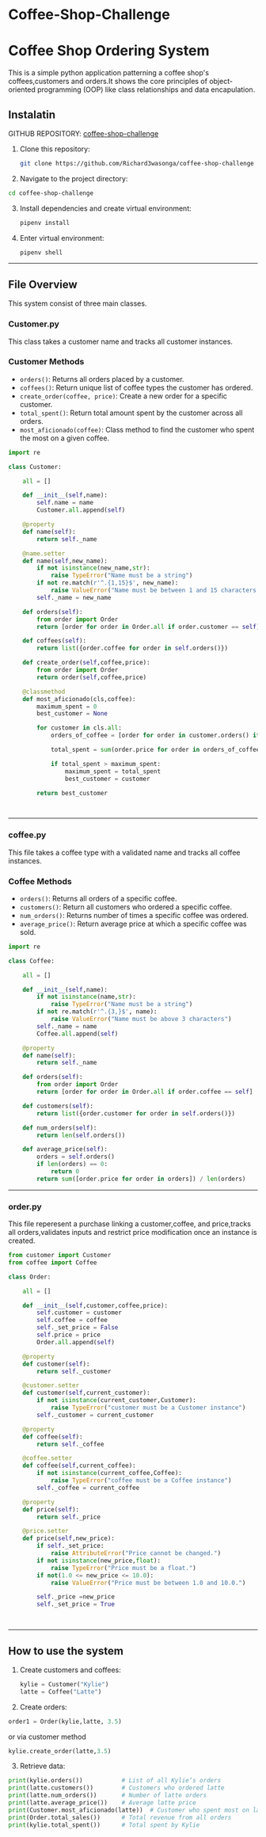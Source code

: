 # Coffee-Shop-Challenge

# **Coffee Shop Ordering System**

This is a simple python application patterning a coffee shop's coffees,customers and orders.It shows the core principles of object-oriented programming (OOP) like class relationships and data encapulation.

## **Instalatin**

GITHUB REPOSITORY: [coffee-shop-challenge](https://github.com/Richard3wasonga/coffee-shop-challenge)

1. Clone this repository:
   ```bash
   git clone https://github.com/Richard3wasonga/coffee-shop-challenge 
   ```

2. Navigate to the project directory:
  ```bash
  cd coffee-shop-challenge
  ```

3. Install dependencies and create virtual environment:
   ```bash
   pipenv install
   ```

4. Enter virtual environment:
   ```bash
   pipenv shell
   ```

---

## **File Overview**

This system consist of three main classes.

### **Customer.py**

This class takes a customer name and tracks all customer instances.

### **Customer Methods**

- `orders()`: Returns all orders placed by a customer.
- `coffees()`: Return unique list of coffee types the customer has ordered.
- `create_order(coffee, price)`: Create a new order for a specific customer.
- `total_spent()`: Return total amount spent by the customer across all orders.
- `most_aficionado(coffee)`: Class method to find the customer who spent the most on a given coffee.

```python
import re

class Customer:

    all = []

    def __init__(self,name):
        self.name = name
        Customer.all.append(self)

    @property
    def name(self):
        return self._name

    @name.setter
    def name(self,new_name):
        if not isinstance(new_name,str):
            raise TypeError("Name must be a string")
        if not re.match(r'^.{1,15}$', new_name):
            raise ValueError("Name must be between 1 and 15 characters.")
        self._name = new_name

    def orders(self):
        from order import Order
        return [order for order in Order.all if order.customer == self]

    def coffees(self):
        return list({order.coffee for order in self.orders()})

    def create_order(self,coffee,price):
        from order import Order
        return order(self,coffee,price)

    @classmethod
    def most_aficionado(cls,coffee):
        maximum_spent = 0
        best_customer = None

        for customer in cls.all:
            orders_of_coffee = [order for order in customer.orders() if order.coffee == coffee]

            total_spent = sum(order.price for order in orders_of_coffee)

            if total_spent > maximum_spent:
                maximum_spent = total_spent
                best_customer = customer

        return best_customer

 
 ```

 ---

### **coffee.py**

This file takes a coffee type with a validated name and tracks all coffee instances.

### **Coffee Methods**

- `orders()`: Returns all orders of a specific coffee.
- `customers()`: Return all customers who ordered a specific coffee.
- `num_orders()`: Returns number of times a specific coffee was ordered.
- `average_price()`: Return average price at which a specific coffee was sold.

```python
import re

class Coffee:

    all = []

    def __init__(self,name):
        if not isinstance(name,str):
            raise TypeError("Name must be a string")
        if not re.match(r'^.{3,}$', name):
            raise ValueError("Name must be above 3 characters")
        self._name = name
        Coffee.all.append(self)

    @property
    def name(self):
        return self._name

    def orders(self):
        from order import Order
        return [order for order in Order.all if order.coffee == self] 

    def customers(self):
        return list({order.customer for order in self.orders()})

    def num_orders(self):
        return len(self.orders())

    def average_price(self):
        orders = self.orders()
        if len(orders) == 0:
            return 0
        return sum([order.price for order in orders]) / len(orders)


```
---

### **order.py**

This file reperesent a purchase linking a customer,coffee, and price,tracks all orders,validates inputs and restrict price modification once an instance is created.

```python
from customer import Customer
from coffee import Coffee

class Order:

    all = []

    def __init__(self,customer,coffee,price):
        self.customer = customer
        self.coffee = coffee
        self._set_price = False
        self.price = price
        Order.all.append(self)

    @property
    def customer(self):
        return self._customer

    @customer.setter
    def customer(self,current_customer):
        if not isinstance(current_customer,Customer):
            raise TypeError("customer must be a Customer instance")
        self._customer = current_customer

    @property
    def coffee(self):
        return self._coffee

    @coffee.setter
    def coffee(self,current_coffee):
        if not isinstance(current_coffee,Coffee):
            raise TypeError("coffee must be a Coffee instance")
        self._coffee = current_coffee

    @property
    def price(self):
        return self._price

    @price.setter
    def price(self,new_price):
        if self._set_price:
            raise AttributeError("Price cannot be changed.")
        if not isinstance(new_price,float):
            raise TypeError("Price must be a float.")
        if not(1.0 <= new_price <= 10.0):
            raise ValueError("Price must be between 1.0 and 10.0.")

        self._price =new_price
        self._set_price = True

    
```

---

## **How to use the system**

1. Create customers and coffees:
   ```python
   kylie = Customer("Kylie")
   latte = Coffee("Latte")
   ```
2. Create orders:
```python
order1 = Order(kylie,latte, 3.5)
```

or via customer method

```python
kylie.create_order(latte,3.5)

```
3. Retrieve data:

```python
print(kylie.orders())           # List of all Kylie’s orders
print(latte.customers())        # Customers who ordered latte
print(latte.num_orders())       # Number of latte orders
print(latte.average_price())    # Average latte price
print(Customer.most_aficionado(latte))  # Customer who spent most on latte
print(Order.total_sales())      # Total revenue from all orders
print(kylie.total_spent())      # Total spent by Kylie

```
   
